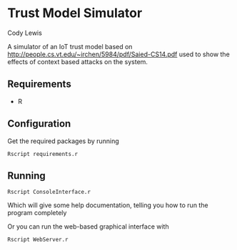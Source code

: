 # Trust Model Simulator
Cody Lewis

A simulator of an IoT trust model based on http://people.cs.vt.edu/~irchen/5984/pdf/Saied-CS14.pdf
used to show the effects of context based attacks on the system.

## Requirements
  - R

## Configuration
Get the required packages by running
```
Rscript requirements.r
```

## Running
```
Rscript ConsoleInterface.r
```
Which will give some help documentation, telling you how to run the program
completely

Or you can run the web-based graphical interface with

```
Rscript WebServer.r
```
